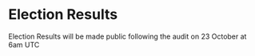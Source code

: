 # Election Results

Election Results will be made public following the audit on 23 October at 6am UTC
